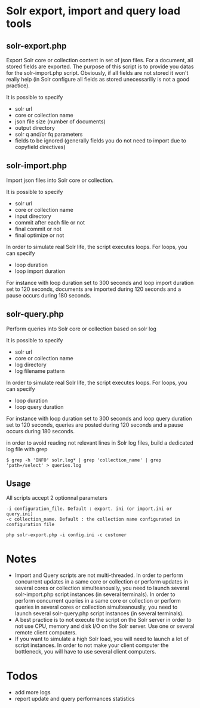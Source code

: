 # Solr export, import and query load tools

## solr-export.php
Export Solr core or collection content in set of json files. For a document, all stored fields are exported. The purpose of this script is to provide you datas for the solr-import.php script. Obviously, if all fields are not stored it won't really help (in Solr configure all fields as stored unecessarilly is not a good practice).

It is possible to specify
  - solr url
  - core or collection name
  - json file size (number of documents)
  - output directory
  - solr q and/or fq parameters
  - fields to be ignored (generally fields you do not need to import due to copyfield directives)

## solr-import.php
Import json files into Solr core or collection.

It is possible to specify
  - solr url
  - core or collection name
  - input directory
  - commit after each file or not
  - final commit or not
  - final optimize or not

In order to simulate real Solr life, the script executes loops. For loops, you can specify 
  - loop duration
  - loop import duration

For instance with loop duration set to 300 seconds and loop import duration set to 120 seconds, documents are imported during 120 seconds and a pause occurs during 180 seconds.

## solr-query.php
Perform queries into Solr core or collection based on solr log

It is possible to specify
  - solr url
  - core or collection name
  - log directory
  - log filename pattern

In order to simulate real Solr life, the script executes loops. For loops, you can specify 
  - loop duration
  - loop query duration

For instance with loop duration set to 300 seconds and loop query duration set to 120 seconds, queries are posted during 120 seconds and a pause occurs during 180 seconds.

in order to avoid reading not relevant lines in Solr log files, build a dedicated log file with grep 
```
$ grep -h 'INFO' solr.log* | grep 'collection_name' | grep 'path=/select' > queries.log
```

## Usage 

All scripts accept 2 optionnal parameters

```
-i configuration_file. Default : export. ini (or import.ini or query.ini)
-c collection_name. Default : the collection name configurated in configuration file

php solr-export.php -i config.ini -c customer 
```

# Notes

  - Import and Query scripts are not multi-threaded. 
In order to perform concurrent updates in a same core or collection or perform updates in several cores or collection simulteanouslly, you need to launch several solr-import.php script instances (in several terminals).
In order to perform concurrent queries in a same core or collection or perform queries in several cores or collection simulteanouslly, you need to launch several solr-query.php script instances (in several terminals).
  - A best practice is to not execute the script on the Solr server in order to not use CPU, memory and disk I/O on the Solr server. Use one or several remote client computers. 
  - If you want to simulate a high Solr load, you will need to launch a lot of script instances. In order to not make your client computer the bottleneck, you will have to use several client computers. 

# Todos

  - add more logs
  - report update and query performances statistics
